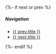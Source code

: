 {%- if next or prev %}

##### Navigation

- [{{ prev.title }}](%7B%7B%20prev.link%7Ce%20%7D%7D "{{ _('previous chapter') }}")
- [{{ next.title }}](%7B%7B%20next.link%7Ce%20%7D%7D "{{ _('next chapter') }}")

{%- endif %}
